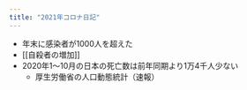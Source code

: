 ```yaml
---
title: "2021年コロナ日記"
---
```


- 年末に感染者が1000人を超えた
- [[自殺者の増加]]
- 2020年1～10月の日本の死亡数は前年同期より1万4千人少ない
    - 厚生労働省の人口動態統計（速報）
